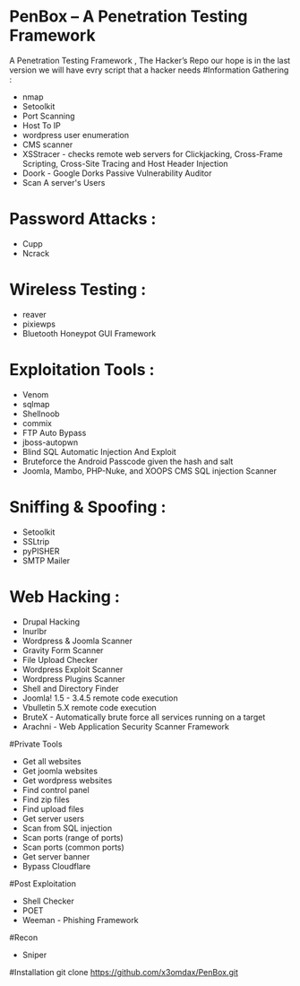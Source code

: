 # PenBox – A Penetration Testing Framework
A Penetration Testing Framework , The Hacker’s Repo our hope is in the last version we will have evry script that a hacker needs
#Information Gathering : 
+ nmap 
+ Setoolkit
+ Port Scanning
+ Host To IP
+ wordpress user enumeration
+ CMS scanner
+ XSStracer - checks remote web servers for Clickjacking, Cross-Frame Scripting, Cross-Site Tracing and Host Header Injection
+ Doork - Google Dorks Passive Vulnerability Auditor 
+ Scan A server's Users

# Password Attacks : 
+ Cupp 
+ Ncrack

# Wireless Testing : 
+ reaver 
+ pixiewps
+ Bluetooth Honeypot GUI Framework

# Exploitation Tools : 
+ Venom
+ sqlmap
+ Shellnoob
+ commix
+ FTP Auto Bypass
+ jboss-autopwn
+ Blind SQL Automatic Injection And Exploit
+ Bruteforce the Android Passcode given the hash and salt
+ Joomla, Mambo, PHP-Nuke, and XOOPS CMS SQL injection Scanner

# Sniffing & Spoofing : 
+ Setoolkit 
+ SSLtrip
+ pyPISHER
+ SMTP Mailer

# Web Hacking : 
+ Drupal Hacking 
+ Inurlbr
+ Wordpress & Joomla Scanner
+ Gravity Form Scanner
+ File Upload Checker
+ Wordpress Exploit Scanner
+ Wordpress Plugins Scanner
+ Shell and Directory Finder
+ Joomla! 1.5 - 3.4.5 remote code execution
+ Vbulletin 5.X remote code execution
+ BruteX - Automatically brute force all services running on a target
+ Arachni - Web Application Security Scanner Framework

#Private Tools
+ Get all websites
+ Get joomla websites
+ Get wordpress websites
+ Find control panel
+ Find zip files
+ Find upload files
+ Get server users
+ Scan from SQL injection
+ Scan ports (range of ports)
+ Scan ports (common ports)
+ Get server banner
+ Bypass Cloudflare

#Post Exploitation
+ Shell Checker
+ POET
+ Weeman - Phishing Framework

#Recon
+ Sniper
 
#Installation
git clone https://github.com/x3omdax/PenBox.git 
